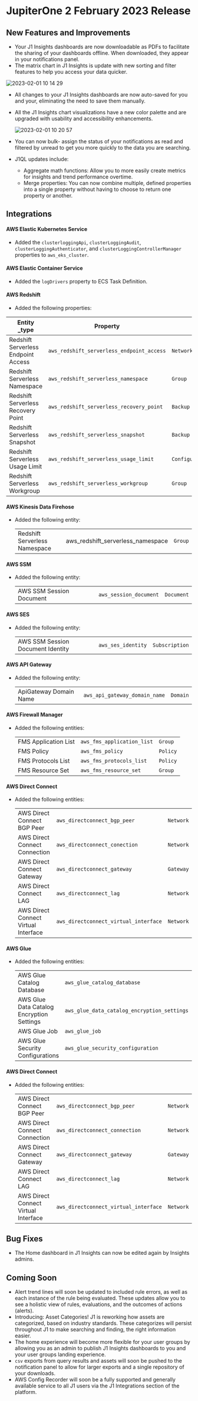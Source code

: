 # JupiterOne  2 February 2023 Release

## New Features and Improvements
-  Your J1 Insights dashboards are now downloadable as PDFs to facilitate the sharing of your dashboards offline. When downloaded, they appear in your notifications panel. 
-  The matrix chart in J1 Insights is update with new sorting and filter features to help you access your data quicker. 
  
  
  ![2023-02-01 10 14 29](https://user-images.githubusercontent.com/112508192/216099604-e4e856df-ad90-4339-80df-335d3a9f63c3.gif) 
  
- All changes to your J1 Insights dashboards are now auto-saved for you and your, eliminating the need to save them manually.
- All the J1 Insights chart visualizations have a new color palette and are upgraded with usability and accessibility enhancements. 


  ![2023-02-01 10 20 57](https://user-images.githubusercontent.com/112508192/216102497-684a7068-f4b2-4d77-a19a-87e0105cd610.gif)


- You can now bulk- assign the status of your notifications as read and filtered by unread to get you more quickly to the data you are searching.
- J1QL updates include:

  -  Aggregate math functions: Allow you to more easily create metrics for insights and trend performance overtime.
  -  Merge properties: You can now combine multiple, defined properties into a single property without having to choose to return one property or another.

## Integrations
#### AWS Elastic Kubernetes Service

- Added the `clusterloggingApi`, `clusterLoggingAudit`, `clusterLoggingAuthenticator`, and `clusterLoggingControllerManager` properties to `aws_eks_cluster`.

#### **AWS Elastic Container Service**

- Added the `logDrivers` property to ECS Task Definition. 

#### **AWS Redshift**

  - Added the following properties:

  | Entity _type                        | Property                                  |                   |
  | ----------------------------------- | ----------------------------------------- | ----------------- |
  | Redshift Serverless Endpoint Access | `aws_redshift_serverless_endpoint_access` | `NetworkEndpoint` |
  | Redshift Serverless Namespace       | `aws_redshift_serverless_namespace`       | `Group`           |
  | Redshift Serverless Recovery Point  | `aws_redshift_serverless_recovery_point`  | `Backup`          |
  | Redshift Serverless Snapshot        | `aws_redshift_serverless_snapshot`        | `Backup`          |
  | Redshift Serverless Usage Limit     | `aws_redshift_serverless_usage_limit`     | `Configuration`   |
  | Redshift Serverless Workgroup       | `aws_redshift_serverless_workgroup`       | `Group`           |

#### **AWS Kinesis Data Firehose**

- Added the following entity:

  |                               |                                   |         |
  | ----------------------------- | --------------------------------- | ------- |
  | Redshift Serverless Namespace | aws_redshift_serverless_namespace | `Group` |

#### AWS SSM

- Added the following entity:

  |                          |                        |            |
  | ------------------------ | ---------------------- | ---------- |
  | AWS SSM Session Document | `aws_session_document` | `Document` |

#### AWS SES

- Added the following entity:

  |                                   |                    |                |
  | --------------------------------- | ------------------ | -------------- |
  | AWS SSM Session Document Identity | `aws_ses_identity` | `Subscription` |

#### AWS API Gateway

- Added the following entity:

  |                        |                               |          |
  | ---------------------- | ----------------------------- | -------- |
  | ApiGateway Domain Name | `aws_api_gateway_domain_name` | `Domain` |

#### AWS Firewall Manager

- Added the following entities:

  |                      |                            |          |
  | -------------------- | -------------------------- | -------- |
  | FMS Application List | `aws_fms_application_list` | `Group`  |
  | FMS Policy           | `aws_fms_policy`           | `Policy` |
  | FMS Protocols List   | `aws_fms_protocols_list`   | `Policy` |
  | FMS Resource Set     | `aws_fms_resource_set`     | `Group`  |

#### AWS Direct Connect

- Added the following entities:

  |                                      |                                       |           |
  | ------------------------------------ | ------------------------------------- | --------- |
  | AWS Direct Connect BGP Peer          | `aws_directconnect_bgp_peer`          | `Network` |
  | AWS Direct Connect Connection        | `aws_directconnect_conection`         | `Network` |
  | AWS Direct Connect Gateway           | `aws_directconnect_gateway`           | `Gateway` |
  | AWS Direct Connect LAG               | `aws_directconnect_lag`               | `Network` |
  | AWS Direct Connect Virtual Interface | `aws_directconnect_virtual_interface` | `Network` |

####  AWS Glue

- Added the following entities:

  |                                           |                                             |            |
  | ----------------------------------------- | ------------------------------------------- | ---------- |
  | AWS Glue Catalog Database                 | `aws_glue_catalog_database`                 | `Database` |
  | AWS Glue Data Catalog Encryption Settings | `aws_glue_data_catalog_encryption_settings` | `Policy`   |
  | AWS Glue Job                              | `aws_glue_job`                              | `Workflow` |
  | AWS Glue Security Configurations          | `aws_glue_security_configuration`           | `Policy`   |

#### AWS Direct Connect

- Added the following entities: 

  |                                      |                                       |           |
  | ------------------------------------ | ------------------------------------- | --------- |
  | AWS Direct Connect BGP Peer          | `aws_directconnect_bgp_peer`          | `Network` |
  | AWS Direct Connect Connection        | `aws_directconnect_connection`        | `Network` |
  | AWS Direct Connect Gateway           | `aws_directconnect_gateway`           | `Gateway` |
  | AWS Direct Connect LAG               | `aws_directconnect_lag`               | `Network` |
  | AWS Direct Connect Virtual Interface | `aws_directconnect_virtual_interface` | `Network` |

  
## Bug Fixes
-    The Home dashboard in J1 Insights can now be edited again by Insights admins.

## Coming Soon

- Alert trend lines will soon be updated to included rule errors, as well as each instance of the rule being evaluated. These updates allow you to see a holistic view of rules, evaluations, and the outcomes of actions (alerts). 
- Introducing: Asset Categories! J1 is reworking how assets are categorized, based on industry standards. These categorizes will persist throughout J1 to make searching and finding, the right information easier. 
- The home experience will become more flexible for your user groups by allowing you as an admin to publish J1 Insights dashboards to you and your user groups landing experience. 
- `csv` exports from query results and assets will soon be pushed to the notification panel to allow for larger exports and a single repository of your downloads. 
- AWS Config Recorder will soon be a fully supported and generally available service to all J1 users via the J1 Integrations section of the platform.
